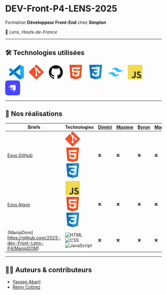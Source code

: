 # DEV-Front-P4-LENS-2025

Formation **Développeur Front-End** chez **Simplon**

📍 _Lens, Hauts-de-France_

---

## 🛠️ Technologies utilisées

&nbsp;&nbsp;
![VS Code](./profile/img/vscode.svg)
&nbsp;&nbsp;
![Git](./profile/img/git.svg)
&nbsp;&nbsp;
![GitHub](./profile/img/github.svg)
&nbsp;&nbsp;
![HTML](./profile/img/html.svg)
&nbsp;&nbsp;
![CSS](./profile/img/css.svg)
&nbsp;&nbsp;
![Tailwind](./profile/img/tailwind.svg)
&nbsp;&nbsp;
![JavaScript](./profile/img/javascript.svg)
&nbsp;&nbsp;
![Strapi](./profile/img/strapi.svg)

---

## 🚀 Nos réalisations

| Briefs                                                               | Technologies                                                                                              | [Dimitri](https://github.com/PandaaxDvlpt) | [Maxime](https://github.com/Maxeile) | [Byron](https://github.com/Drakane) | [Marie](https://github.com/Llewenaa) | [Pauline](https://github.com/Pauline-13) | [Loris](https://github.com/Sirolbfr) | [Laurine](https://github.com/BouchartLaurine) | [Bryan](https://github.com/bryanT062) | [Rachel](https://github.com/arcanom) | [Alireza](https://github.com/AlirezaAlavi7713) | [Tony](https://github.com/Tonny654) | [Sébastien](https://github.com/sebastien-76) | [Luigi](https://github.com/tuirz) | [Nassima](https://github.com/nasskconcept) | [Corentin](https://github.com/arcanom) |
| -------------------------------------------------------------------- | --------------------------------------------------------------------------------------------------------- | ------------------------------------------ | ------------------------------------ | ----------------------------------- | ------------------------------------ | ---------------------------------------- | ------------------------------------ | --------------------------------------------- | ------------------------------------- | ------------------------------------ | ---------------------------------------------- | ----------------------------------- | -------------------------------------------- | --------------------------------- | ------------------------------------------ | -------------------------------------- |
| [Exos GitHub](https://github.com/2025-dev-Front-Lens-P4/Exos_Github) | ![Git](./profile/img/git.svg) ![HTML](./profile/img/html.svg) ![CSS](./profile/img/css.svg)               | ❌                                         | ❌                                   | ❌                                  | ❌                                   | ❌                                       | ❌                                   | ❌                                            | ❌                                    | ❌                                   | ❌                                             | ❌                                  | ❌                                           | ❌                                | ❌                                         | ❌                                     |
| [Exos Algos](https://github.com/2025-dev-Front-Lens-P4/Exos_Algos)   | ![JavaScript](./profile/img/javascript.svg) ![HTML](./profile/img/html.svg) ![CSS](./profile/img/css.svg) | ❌                                         | ❌                                   | ❌                                  | ❌                                   | ❌                                       | ❌                                   | ❌                                            | ❌                                    | ❌                                   | ❌                                             | ❌                                  | ❌                                           | ❌                                | ❌                                         | ❌                                     |
| [ManipDom] https://github.com/2025-dev-Front-Lens-P4/ManipDOM)       | ![HTML](./img/html.svg) ![CSS](./img/css.svg) ![JavaScript](./img/javascript.svg) | ❌                                         | ❌                                   | ❌                                  | ❌                                   | ❌                                       | ❌                                   | ❌                                            | ❌                                    | ❌                                   | ❌                                             | ❌                                  | ❌                                           | ❌                                | ❌                                         | ❌                                     |

---

## 👨‍🏫 Auteurs & contributeurs

- [Yassen Abarji](https://github.com/yabarji59)
- [Rémy Cottrez](https://github.com/RemyCTRZ)
